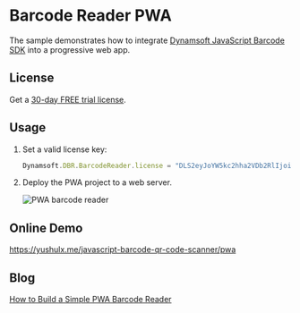 # Barcode Reader PWA 

The sample demonstrates how to integrate [Dynamsoft JavaScript Barcode SDK](https://www.dynamsoft.com/barcode-reader/sdk-javascript/) into a progressive web app.

## License
Get a [30-day FREE trial license](https://www.dynamsoft.com/customer/license/trialLicense?product=dbr).

## Usage
1. Set a valid license key:

    ```js
    Dynamsoft.DBR.BarcodeReader.license = "DLS2eyJoYW5kc2hha2VDb2RlIjoiMjAwMDAxLTE2NDk4Mjk3OTI2MzUiLCJvcmdhbml6YXRpb25JRCI6IjIwMDAwMSIsInNlc3Npb25QYXNzd29yZCI6IndTcGR6Vm05WDJrcEQ5YUoifQ==";
    ```
2. Deploy the PWA project to a web server.

    ![PWA barcode reader](https://www.codepool.biz/wp-content/uploads/2019/04/pwa-barcode-reader.gif)
    
## Online Demo
https://yushulx.me/javascript-barcode-qr-code-scanner/pwa


## Blog
[How to Build a Simple PWA Barcode Reader](https://www.codepool.biz/build-simple-pwa-barcode-reader.html)
